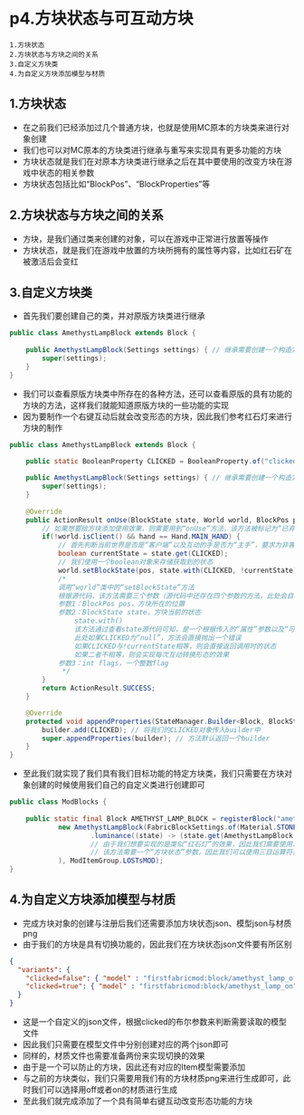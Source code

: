 # p4.方块状态与可互动方块

    1.方块状态
    2.方块状态与方块之间的关系
    3.自定义方块类
    4.为自定义方块添加模型与材质

## 1.方块状态
- 在之前我们已经添加过几个普通方块，也就是使用MC原本的方块类来进行对象创建
- 我们也可以对MC原本的方块类进行继承与重写来实现具有更多功能的方块
- 方块状态就是我们在对原本方块类进行继承之后在其中要使用的改变方块在游戏中状态的相关参数
- 方块状态包括比如“BlockPos”、“BlockProperties”等


## 2.方块状态与方块之间的关系
- 方块，是我们通过类来创建的对象，可以在游戏中正常进行放置等操作
- 方块状态，就是我们在游戏中放置的方块所拥有的属性等内容，比如红石矿在被激活后会变红


## 3.自定义方块类
- 首先我们要创建自己的类，并对原版方块类进行继承
```java
public class AmethystLampBlock extends Block {
    
    public AmethystLampBlock(Settings settings) { // 继承需要创建一个构造方法
        super(settings);
    }
}
```
- 我们可以查看原版方块类中所存在的各种方法，还可以查看原版的具有功能的方块的方法，这样我们就能知道原版方块的一些功能的实现
- 因为要制作一个右键互动后就会改变形态的方块，因此我们参考红石灯来进行方块的制作
```java
public class AmethystLampBlock extends Block {

    public static BooleanProperty CLICKED = BooleanProperty.of("clicked"); // 创建一个布尔属性对象来用于后续的条件判断
    
    public AmethystLampBlock(Settings settings) { // 继承需要创建一个构造方法
        super(settings);
    }
    
    @Override
    public ActionResult onUse(BlockState state, World world, BlockPos pos, PlayerEntity player, Hand hand, BlockHitResult hit) {
        // 如果想要给方块添加使用效果，则需要用到“onUse”方法，该方法被标记为“已弃用”，但是不影响我们对其进行重写
        if(!world.isClient() && hand == Hand.MAIN_HAND) {
            // 首先判断当前世界是否是“客户端”以及互动的手是否为“主手”，要求为非客户端以及主手
            boolean currentState = state.get(CLICKED);
            // 我们使用一个boolean对象来存储获取到的状态
            world.setBlockState(pos, state.with(CLICKED, !currentState), Block.NOTIFY_ALL);
            /* 
            调用“world”类中的“setBlockState”方法
            根据源代码，该方法需要三个参数（源代码中还存在四个参数的方法，此处会自动识别并调用三个参数的方法）
            参数1：BlockPos pos，方块所在的位置
            参数2：BlockState state，方块当前的状态
                state.with()
                该方法通过查看state源代码可知，是一个根据传入的“属性”参数以及“可比较Comparable”参数之间的关系来进行判断并返回不同值的方法
                此处如果CLICKED为“null”，方法会直接抛出一个错误
                如果CLICKED与!currentState相等，则会直接返回调用时的状态
                如果二者不相等，则会实现每次互动转换形态的效果
            参数3：int flags，一个整数flag
             */
        }
        return ActionResult.SUCCESS;
    }

    @Override
    protected void appendProperties(StateManager.Builder<Block, BlockState> builder) { // 原版方块类中的“附加属性”方法
        builder.add(CLICKED); // 将我们的CLICKED对象传入builder中
        super.appendProperties(builder); // 方法默认返回一个builder
    }
}
```
- 至此我们就实现了我们具有我们目标功能的特定方块类，我们只需要在方块对象创建的时候使用我们自己的自定义类进行创建即可
```java
public class ModBlocks {
    
    public static final Block AMETHYST_LAMP_BLOCK = registerBlock("amethyst_lamp_block",
            new AmethystLampBlock(FabricBlockSettings.of(Material.STONE).hardness(4.5F).requiresTool() // 使用自定义类进行方块对象的创建
                    .luminance((state) -> (state.get(AmethystLampBlock.CLICKED) ? 15 : 0)) // 三目运算符
                    // 由于我们想要实现的是类似“红石灯”的效果，因此我们需要使用.luminance()方法
                    // 该方法需要一个“方块状态”参数，因此我们可以使用三目运算符来实现切换功能
            ), ModItemGroup.LOSTsMOD);
}
```


## 4.为自定义方块添加模型与材质
- 完成方块对象的创建与注册后我们还需要添加方块状态json、模型json与材质png
- 由于我们的方块是具有切换功能的，因此我们在方块状态json文件要有所区别
```json
{
  "variants": {
    "clicked=false": { "model" : "firstfabricmod:block/amethyst_lamp_off" },
    "clicked=true": { "model" : "firstfabricmod:block/amethyst_lamp_on" }
  }
}
```
- 这是一个自定义的json文件，根据clicked的布尔参数来判断需要读取的模型文件
- 因此我们只需要在模型文件中分别创建对应的两个json即可
- 同样的，材质文件也需要准备两份来实现切换的效果
- 由于是一个可以防止的方块，因此还有对应的Item模型需要添加
- 与之前的方块类似，我们只需要用我们有的方块材质png来进行生成即可，此时我们可以选择用off或者on的材质进行生成
- 至此我们就完成添加了一个具有简单右键互动改变形态功能的方块
